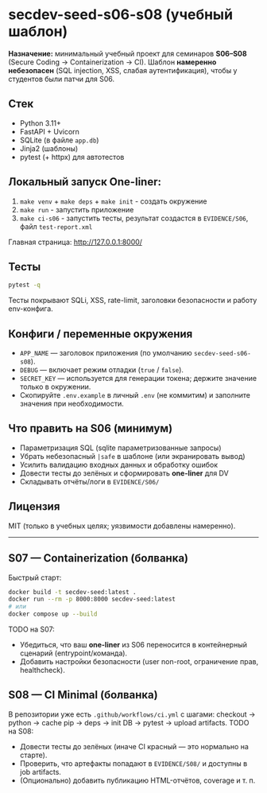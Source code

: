
# secdev-seed-s06-s08 (учебный шаблон)

**Назначение:** минимальный учебный проект для семинаров **S06–S08** (Secure Coding → Containerization → CI).
Шаблон **намеренно небезопасен** (SQL injection, XSS, слабая аутентификация), чтобы у студентов были патчи для S06.

## Стек
- Python 3.11+
- FastAPI + Uvicorn
- SQLite (в файле `app.db`)
- Jinja2 (шаблоны)
- pytest (+ httpx) для автотестов

## Локальный запуск One-liner:

1. `make venv` + `make deps` + `make init` - создать окружение
2. `make run` - запустить приложение
3. `make ci-s06` - запустить тесты, результат создастся в `EVIDENCE/S06`, файл `test-report.xml`

Главная страница: http://127.0.0.1:8000/

## Тесты
```bash
pytest -q
```
Тесты покрывают SQLi, XSS, rate-limit, заголовки безопасности и работу env-конфига.

## Конфиги / переменные окружения
- `APP_NAME` — заголовок приложения (по умолчанию `secdev-seed-s06-s08`).
- `DEBUG` — включает режим отладки (`true` / `false`).
- `SECRET_KEY` — используется для генерации токена; держите значение только в окружении.
- Скопируйте `.env.example` в личный `.env` (не коммитим) и заполните значения при необходимости.

## Что править на S06 (минимум)
- Параметризация SQL (sqlite параметризованные запросы)
- Убрать небезопасный `|safe` в шаблоне (или экранировать вывод)
- Усилить валидацию входных данных и обработку ошибок
- Довести тесты до зелёных и сформировать **one-liner** для DV
- Складывать отчёты/логи в `EVIDENCE/S06/`

## Лицензия
MIT (только в учебных целях; уязвимости добавлены намеренно).


---

## S07 — Containerization (болванка)
Быстрый старт:
```bash
docker build -t secdev-seed:latest .
docker run --rm -p 8000:8000 secdev-seed:latest
# или
docker compose up --build
```
TODO на S07:
- Убедиться, что ваш **one-liner** из S06 переносится в контейнерный сценарий (entrypoint/команда).
- Добавить настройки безопасности (user non-root, ограничение прав, healthcheck).

## S08 — CI Minimal (болванка)
В репозитории уже есть `.github/workflows/ci.yml` с шагами: checkout → python → cache pip → deps → init DB → pytest → upload artifacts.
TODO на S08:
- Довести тесты до зелёных (иначе CI красный — это нормально на старте).
- Проверить, что артефакты попадают в `EVIDENCE/S08/` и доступны в job artifacts.
- (Опционально) добавить публикацию HTML-отчётов, coverage и т. п.
